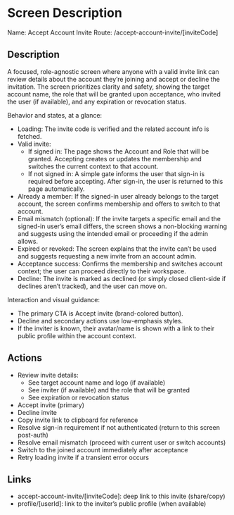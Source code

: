 # Screen Description

Name: Accept Account Invite
Route: /accept-account-invite/[inviteCode]

## Description
A focused, role-agnostic screen where anyone with a valid invite link can review details about the account they’re joining and accept or decline the invitation. The screen prioritizes clarity and safety, showing the target account name, the role that will be granted upon acceptance, who invited the user (if available), and any expiration or revocation status.

Behavior and states, at a glance:
- Loading: The invite code is verified and the related account info is fetched.
- Valid invite:
  - If signed in: The page shows the Account and Role that will be granted. Accepting creates or updates the membership and switches the current context to that account.
  - If not signed in: A simple gate informs the user that sign-in is required before accepting. After sign-in, the user is returned to this page automatically.
- Already a member: If the signed-in user already belongs to the target account, the screen confirms membership and offers to switch to that account.
- Email mismatch (optional): If the invite targets a specific email and the signed-in user’s email differs, the screen shows a non-blocking warning and suggests using the intended email or proceeding if the admin allows.
- Expired or revoked: The screen explains that the invite can’t be used and suggests requesting a new invite from an account admin.
- Acceptance success: Confirms the membership and switches account context; the user can proceed directly to their workspace.
- Decline: The invite is marked as declined (or simply closed client-side if declines aren’t tracked), and the user can move on.

Interaction and visual guidance:
- The primary CTA is Accept invite (brand-colored button).
- Decline and secondary actions use low-emphasis styles.
- If the inviter is known, their avatar/name is shown with a link to their public profile within the account context.

## Actions
- Review invite details:
  - See target account name and logo (if available)
  - See inviter (if available) and the role that will be granted
  - See expiration or revocation status
- Accept invite (primary)
- Decline invite
- Copy invite link to clipboard for reference
- Resolve sign-in requirement if not authenticated (return to this screen post-auth)
- Resolve email mismatch (proceed with current user or switch accounts)
- Switch to the joined account immediately after acceptance
- Retry loading invite if a transient error occurs

## Links
- accept-account-invite/[inviteCode]: deep link to this invite (share/copy)
- profile/[userId]: link to the inviter’s public profile (when available)